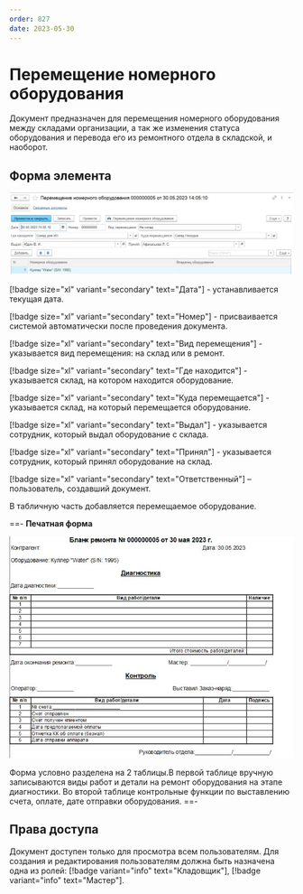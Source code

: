 ```yaml
---
order: 827
date: 2023-05-30
---
```

# Перемещение номерного оборудования

Документ предназначен для перемещения номерного оборудования между складами организации, а так же изменения статуса оборудования и перевода его из ремонтного отдела в складской, и наоборот.

## Форма элемента

![](/images/Перемещение_оборудования.jpg)

[!badge size="xl" variant="secondary" text="Дата"] - устанавливается текущая дата.

[!badge size="xl" variant="secondary" text="Номер"] - присваивается системой автоматически после проведения документа.

[!badge size="xl" variant="secondary" text="Вид перемещения"] - указывается вид перемещения: на склад или в ремонт.

[!badge size="xl" variant="secondary" text="Где находится"] - указывается склад, на котором находится оборудование.

[!badge size="xl" variant="secondary" text="Куда перемещается"] - указывается склад, на который перемещается оборудование.

[!badge size="xl" variant="secondary" text="Выдал"] - указывается сотрудник, который выдал оборудование с склада.

[!badge size="xl" variant="secondary" text="Принял"] - указывается сотрудник, который принял оборудование на 
склад.

[!badge size="xl" variant="secondary" text="Ответственный"] – пользователь, создавший документ. 

В табличную часть добавляется перемещаемое оборудование.

==- **Печатная форма**

![](/images/Печатная_форма_перемещение_оборудования.jpg)

Форма условно разделена на 2 таблицы.В первой таблице вручную записываются виды работ и детали на ремонт оборудования на этапе диагностики. Во второй таблице контрольные функции по выставлению счета, оплате, дате отправки оборудования.
==-

## Права доступа

Документ доступен только для просмотра всем пользователям. Для создания и редактирования пользователям должна быть назначена одна из ролей: [!badge variant="info" text="Кладовщик"], [!badge variant="info" text="Мастер"].

